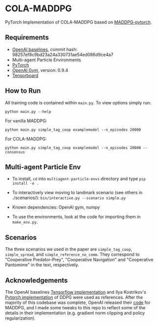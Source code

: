 # COLA-MADDPG
PyTorch Implementation of COLA-MADDPG based on [MADDPG-pytorch](https://github.com/shariqiqbal2810/maddpg-pytorch).

## Requirements

* [OpenAI baselines](https://github.com/openai/baselines), commit hash: 98257ef8c9bd23a24a330731ae54ed086d9ce4a7
* Multi-agent Particle Environments
* [PyTorch](http://pytorch.org/)
* [OpenAI Gym](https://github.com/openai/gym), version: 0.9.4
* [Tensorboard](https://github.com/tensorflow/tensorboard)

## How to Run

All training code is contained within `main.py`. To view options simply run:

```shell
python main.py --help
```

For vanilla MADDPG:

```shell
python main.py simple_tag_coop examplemodel --n_episodes 20000
```

For COLA-MADDPG:

```shell
python main.py simple_tag_coop examplemodel --n_episodes 20000 --consensus
```

## Multi-agent Particle Env

- To install, `cd` into `multiagent-particle-envs` directory and type `pip install -e .`

- To interactively view moving to landmark scenario (see others in ./scenarios/):
  `bin/interactive.py --scenario simple.py`

- Known dependencies: OpenAI gym, numpy

- To use the environments, look at the code for importing them in `make_env.py`.

## Scenarios

The three scenarios we used in the paper are `simple_tag_coop`, `simple_spread`, and `simple_reference_no_comm`. They correspond to "Cooperative Predator-Prey", "Cooperative Navigation" and "Cooperative Pantomime" in the text, respectively.

## Acknowledgements

The OpenAI baselines [Tensorflow implementation](https://github.com/openai/baselines/tree/master/baselines/ddpg) and Ilya Kostrikov's [Pytorch implementation](https://github.com/ikostrikov/pytorch-ddpg-naf) of DDPG were used as references. After the majority of this codebase was complete, OpenAI released their [code](https://github.com/openai/maddpg) for MADDPG, and I made some tweaks to this repo to reflect some of the details in their implementation (e.g. gradient norm clipping and policy regularization).
